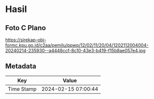 # Hasil

## Foto C Plano

https://sirekap-obj-formc.kpu.go.id/c2aa/pemilu/ppwp/12/02/11/20/04/1202112004004-20240214-235930--a4448ccf-8c10-43e3-b419-f15b8ae057e4.jpg


## Metadata

| Key        | Value               |
| ---------- | ------------------- |
| Time Stamp | 2024-02-15 07:00:44 |



